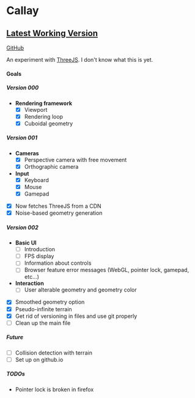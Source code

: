 # Callay

## [Latest Working Version](http://fergk.github.io/callay/)

[GitHub](https://github.com/FergK/callay)

An experiment with [ThreeJS](https://github.com/mrdoob/three.js/). I don't know what this is yet.

#### Goals

##### Version 000

- **Rendering framework**
  - [x] Viewport
  - [x] Rendering loop
  - [x] Cuboidal geometry

##### Version 001

- **Cameras**
  - [x] Perspective camera with free movement
  - [x] Orthographic camera
- **Input**
  - [x] Keyboard
  - [x] Mouse
  - [x] Gamepad
- [x] Now fetches ThreeJS from a CDN
- [x] Noise-based geometry generation

##### Version 002

- **Basic UI**
  - [ ] Introduction
  - [ ] FPS display
  - [ ] Information about controls
  - [ ] Browser feature error messages (WebGL, pointer lock, gamepad, etc...)
- **Interaction**
  - [ ] User alterable geometry and geometry color
- [x] Smoothed geometry option
- [x] Pseudo-infinite terrain
- [x] Get rid of versioning in files and use git properly
- [ ] Clean up the main file

##### Future
- [ ] Collision detection with terrain
- [ ] Set up on github.io

##### TODOs
- Pointer lock is broken in firefox